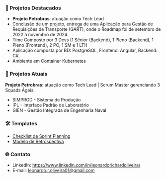 ### 📂 Projetos Destacados  
- **Projeto Petrobras**: atuação como Tech Lead
- Conclusão de um projeto, entrega de uma Aplicação para Gestão de Requisições de Transporte (GART), onde o Roadmap foi de setembro de 2022 à novembro de 2024.
- Time Composto por 3 Devs (1 Sênior (Backend), 1 Pleno (Backend), 1 Pleno (Frontend), 2 PO, 1 SM e 1 LT))
- Aplicação composta por BD: PostgreSQL, Frontend: Angular, Backend: C#.
- Ambiente em Container Kubernetes 

### 📂 Projetos Atuais
**Projeto Petrobras**: atuação como Tech Lead | Scrum Master gerenciando 3 Squads Ágeis.
   - SIMPROD - Sistema de Produção
   - IPL - Interface Padrão de Laboratório
   - GIEN - Gestão Integrada de Engenharia Naval

### 🛠️ Templates  
- [Checklist de Sprint Planning](https://docs.google.com/document/d/e/2PACX-1vRJbeCO3ZMg28xWGyRUnhmp4-VLDeprbw8iu54jFuDMPLVb10fCxLHOEMcYW7dv6b_P3h2Oh9dr8IuR/pub)  
- [Modelo de Retrospectiva](https://docs.google.com/document/d/e/2PACX-1vRGgN-oFLCqxsiAsPxwS9833Y-PDUrK2nl4yoy6EV5ZWDtY_DkjJhIt-ytJS3M11Cy_L3DpDNtmE0R8/pub)  

### 🌐 Contato  
- LinkedIn: https://www.linkedin.com/in/leonardorichardoliveira/ 
- E-mail: leonardo.r.oliveira01@gmail.com 
